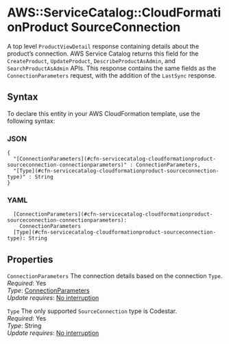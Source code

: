 # AWS::ServiceCatalog::CloudFormationProduct SourceConnection<a name="aws-properties-servicecatalog-cloudformationproduct-sourceconnection"></a>

A top level `ProductViewDetail` response containing details about the product’s connection\. AWS Service Catalog returns this field for the `CreateProduct`, `UpdateProduct`, `DescribeProductAsAdmin`, and `SearchProductAsAdmin` APIs\. This response contains the same fields as the `ConnectionParameters` request, with the addition of the `LastSync` response\.

## Syntax<a name="aws-properties-servicecatalog-cloudformationproduct-sourceconnection-syntax"></a>

To declare this entity in your AWS CloudFormation template, use the following syntax:

### JSON<a name="aws-properties-servicecatalog-cloudformationproduct-sourceconnection-syntax.json"></a>

```
{
  "[ConnectionParameters](#cfn-servicecatalog-cloudformationproduct-sourceconnection-connectionparameters)" : ConnectionParameters,
  "[Type](#cfn-servicecatalog-cloudformationproduct-sourceconnection-type)" : String
}
```

### YAML<a name="aws-properties-servicecatalog-cloudformationproduct-sourceconnection-syntax.yaml"></a>

```
  [ConnectionParameters](#cfn-servicecatalog-cloudformationproduct-sourceconnection-connectionparameters): 
    ConnectionParameters
  [Type](#cfn-servicecatalog-cloudformationproduct-sourceconnection-type): String
```

## Properties<a name="aws-properties-servicecatalog-cloudformationproduct-sourceconnection-properties"></a>

`ConnectionParameters`  <a name="cfn-servicecatalog-cloudformationproduct-sourceconnection-connectionparameters"></a>
The connection details based on the connection `Type`\.   
*Required*: Yes  
*Type*: [ConnectionParameters](aws-properties-servicecatalog-cloudformationproduct-sourceconnection-connectionparameters.md)  
*Update requires*: [No interruption](https://docs.aws.amazon.com/AWSCloudFormation/latest/UserGuide/using-cfn-updating-stacks-update-behaviors.html#update-no-interrupt)

`Type`  <a name="cfn-servicecatalog-cloudformationproduct-sourceconnection-type"></a>
The only supported `SourceConnection` type is Codestar\.   
*Required*: Yes  
*Type*: String  
*Update requires*: [No interruption](https://docs.aws.amazon.com/AWSCloudFormation/latest/UserGuide/using-cfn-updating-stacks-update-behaviors.html#update-no-interrupt)